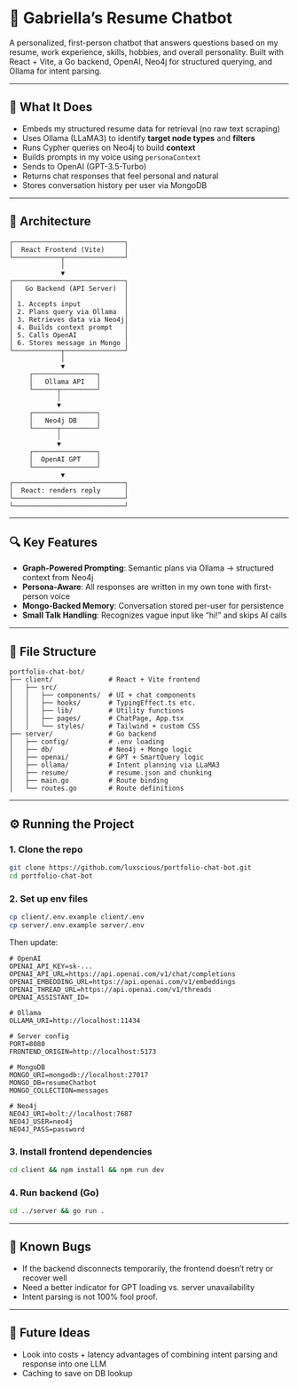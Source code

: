 # 🤖 Gabriella’s Resume Chatbot

A personalized, first-person chatbot that answers questions based on my resume, work experience, skills, hobbies, and overall personality. Built with React + Vite, a Go backend, OpenAI, Neo4j for structured querying, and Ollama for intent parsing.

---

## 🧠 What It Does

- Embeds my structured resume data for retrieval (no raw text scraping)
- Uses Ollama (LLaMA3) to identify **target node types** and **filters**
- Runs Cypher queries on Neo4j to build **context**
- Builds prompts in my voice using `personaContext`
- Sends to OpenAI (GPT-3.5-Turbo)
- Returns chat responses that feel personal and natural
- Stores conversation history per user via MongoDB

---

## 🧱 Architecture

```
┌────────────────────────────┐
│  React Frontend (Vite)     │
└────────────┬───────────────┘
             │
             ▼
┌────────────────────────────┐
│   Go Backend (API Server)  │
│                            │
│ 1. Accepts input           │
│ 2. Plans query via Ollama  │
│ 3. Retrieves data via Neo4j│
│ 4. Builds context prompt   │
│ 5. Calls OpenAI            │
│ 6. Stores message in Mongo │
└────────────┬───────────────┘
             │
             ▼
     ┌────────────────┐
     │   Ollama API   │
     └──────┬─────────┘
            │
            ▼
     ┌────────────────┐
     │   Neo4j DB     │
     └──────┬─────────┘
            │
            ▼
     ┌────────────────┐
     │  OpenAI GPT    │
     └────────────────┘
             ▼
┌────────────────────────────┐
│  React: renders reply      │
└────────────────────────────┘
└────────────────────────────┘
```

---

## 🔍 Key Features

- **Graph-Powered Prompting**: Semantic plans via Ollama → structured context from Neo4j
- **Persona-Aware**: All responses are written in my own tone with first-person voice
- **Mongo-Backed Memory**: Conversation stored per-user for persistence
- **Small Talk Handling**: Recognizes vague input like “hi!” and skips AI calls

---

## 📁 File Structure

```
portfolio-chat-bot/
├── client/              # React + Vite frontend
│   ├── src/
│   │   ├── components/  # UI + chat components
│   │   ├── hooks/       # TypingEffect.ts etc.
│   │   ├── lib/         # Utility functions
│   │   ├── pages/       # ChatPage, App.tsx
│   │   └── styles/      # Tailwind + custom CSS
├── server/              # Go backend
│   ├── config/          # .env loading
│   ├── db/              # Neo4j + Mongo logic
│   ├── openai/          # GPT + SmartQuery logic
│   ├── ollama/          # Intent planning via LLaMA3
│   ├── resume/          # resume.json and chunking
│   ├── main.go          # Route binding
│   └── routes.go        # Route definitions
```

---

## ⚙️ Running the Project

### 1. Clone the repo

```bash
git clone https://github.com/luxscious/portfolio-chat-bot.git
cd portfolio-chat-bot
```

### 2. Set up env files

```bash
cp client/.env.example client/.env
cp server/.env.example server/.env
```

Then update:

```env
# OpenAI
OPENAI_API_KEY=sk-...
OPENAI_API_URL=https://api.openai.com/v1/chat/completions
OPENAI_EMBEDDING_URL=https://api.openai.com/v1/embeddings
OPENAI_THREAD_URL=https://api.openai.com/v1/threads
OPENAI_ASSISTANT_ID=

# Ollama
OLLAMA_URI=http://localhost:11434

# Server config
PORT=8080
FRONTEND_ORIGIN=http://localhost:5173

# MongoDB
MONGO_URI=mongodb://localhost:27017
MONGO_DB=resumeChatbot
MONGO_COLLECTION=messages

# Neo4j
NEO4J_URI=bolt://localhost:7687
NEO4J_USER=neo4j
NEO4J_PASS=password
```

### 3. Install frontend dependencies

```bash
cd client && npm install && npm run dev
```

### 4. Run backend (Go)

```bash
cd ../server && go run .
```

---

## 🐞 Known Bugs

- If the backend disconnects temporarily, the frontend doesn’t retry or recover well
- Need a better indicator for GPT loading vs. server unavailability
- Intent parsing is not 100% fool proof.

---

## 🌱 Future Ideas

- Look into costs + latency advantages of combining intent parsing and response into one LLM
- Caching to save on DB lookup
